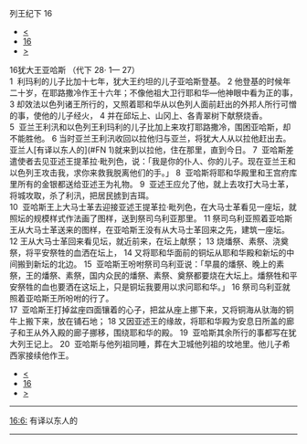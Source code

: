 ﻿





 列王纪下 16




* [<](bible/2KI15.md)
* [16](bible/2KI.md)
* [>](bible/2KI17.md)



 
16犹大王亚哈斯 （代下
28·
1—
27）  
1  利玛利的儿子比加十七年，犹大王约坦的儿子亚哈斯登基。 
2 他登基的时候年二十岁，在耶路撒冷作王十六年；不像他祖大卫行耶和华—他神眼中看为正的事， 
3 却效法以色列诸王所行的，又照着耶和华从以色列人面前赶出的外邦人所行可憎的事，使他的儿子经火， 
4 并在邱坛上、山冈上、各青翠树下献祭烧香。  
5  亚兰王利汛和以色列王利玛利的儿子比加上来攻打耶路撒冷，围困亚哈斯，却不能胜他。 
6 当时亚兰王利汛收回以拉他归与亚兰，将犹大人从以拉他赶出去。亚兰人[有译以东人的](#FN
1)就来到以拉他，住在那里，直到今日。 
7  亚哈斯差遣使者去见亚述王提革拉·毗列色，说：「我是你的仆人、你的儿子。现在亚兰王和以色列王攻击我，求你来救我脱离他们的手。」 
8  亚哈斯将耶和华殿里和王宫府库里所有的金银都送给亚述王为礼物。 
9  亚述王应允了他，就上去攻打大马士革，将城攻取，杀了利汛，把居民掳到吉珥。  
10  亚哈斯王上大马士革去迎接亚述王提革拉·毗列色，在大马士革看见一座坛，就照坛的规模样式作法画了图样，送到祭司乌利亚那里。 
11 祭司乌利亚照着亚哈斯王从大马士革送来的图样，在亚哈斯王没有从大马士革回来之先，建筑一座坛。 
12 王从大马士革回来看见坛，就近前来，在坛上献祭； 
13 烧燔祭、素祭、浇奠祭，将平安祭牲的血洒在坛上， 
14 又将耶和华面前的铜坛从耶和华殿和新坛的中间搬到新坛的北边。 
15  亚哈斯王吩咐祭司乌利亚说：「早晨的燔祭、晚上的素祭，王的燔祭、素祭，国内众民的燔祭、素祭、奠祭都要烧在大坛上。燔祭牲和平安祭牲的血也要洒在这坛上，只是铜坛我要用以求问耶和华。」 
16 祭司乌利亚就照着亚哈斯王所吩咐的行了。  
17  亚哈斯王打掉盆座四面镶着的心子，把盆从座上挪下来，又将铜海从驮海的铜牛上搬下来，放在铺石地； 
18 又因亚述王的缘故，将耶和华殿为安息日所盖的廊子和王从外入殿的廊子挪移，围绕耶和华的殿。 
19  亚哈斯其余所行的事都写在犹大列王记上。 
20  亚哈斯与他列祖同睡，葬在大卫城他列祖的坟地里。他儿子希西家接续他作王。 
* [<](bible/2KI15.md)
* [16](bible/2KI.md)
* [>](bible/2KI17.md)





---


[16:6:](#V6)
有译以东人的




---









